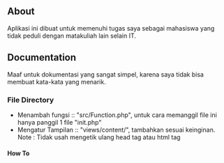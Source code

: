 ## About 
Aplikasi ini dibuat untuk memenuhi tugas saya sebagai mahasiswa yang tidak peduli dengan matakuliah lain selain IT.

## Documentation
Maaf untuk dokumentasi yang sangat simpel, karena saya tidak bisa membuat kata-kata yang menarik.

### File Directory
- Menambah fungsi       :: "src/Function.php", untuk cara memanggil file ini hanya panggil 1 file "init.php"
- Mengatur Tampilan     :: "views/content/", tambahkan sesuai keinginan. Note : Tidak usah mengetik ulang head tag atau html tag

#### How To
